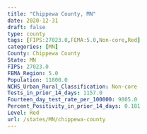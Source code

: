 ```yaml
---
title: "Chippewa County, MN"
date: 2020-12-31
draft: false
type: county
tags: [FIPS:27023.0,FEMA:5.0,Non-core,Red]
categories: [MN]
County: Chippewa County
State: MN
FIPS: 27023.0
FEMA_Region: 5.0
Population: 11800.0
NCHS_Urban_Rural_Classification: Non-core
Tests_in_prior_14_days: 1157.0
Fourteen_day_test_rate_per_100000: 9805.0
Percent_Positivity_in_prior_14_days: 0.181
Level: Red
url: /states/MN/chippewa-county
---
```



